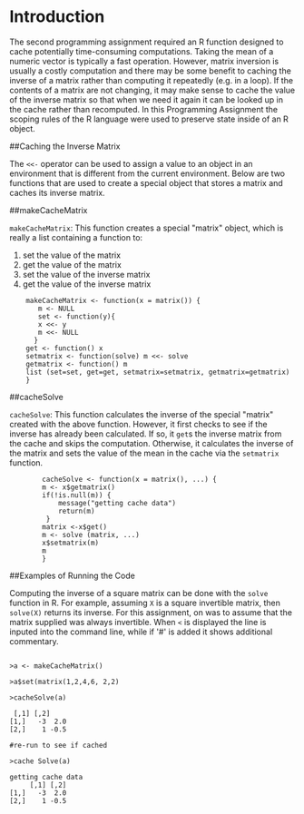 # Introduction
The second programming assignment required an R function designed to
cache potentially time-consuming computations.  Taking the mean of a numeric vector is typically a fast
operation.  However, matrix inversion is usually a costly computation and there may be some
benefit to caching the inverse of a matrix rather than computing it repeatedly (e.g.
in a loop).  If the contents of a matrix are not changing, it may make
sense to cache the value of the inverse matrix so that when we need it again it
can be looked up in the cache rather than recomputed. In this
Programming Assignment the scoping rules of the R language were used
to preserve state inside of an R object.

##Caching the Inverse Matrix

The `<<-` operator can be used to
assign a value to an object in an environment that is different from the
current environment. Below are two functions that are used to create a
special object that stores a matrix and caches its inverse matrix.

##makeCacheMatrix

`makeCacheMatrix`: This function creates a special "matrix" object, which is
really a list containing a function to:

1.  set the value of the matrix
2.  get the value of the matrix
3.  set the value of the inverse matrix
4.  get the value of the inverse matrix

```
    makeCacheMatrix <- function(x = matrix()) {
       m <- NULL
       set <- function(y){
       x <<- y
       m <<- NULL
      }
    get <- function() x  
    setmatrix <- function(solve) m <<- solve
    getmatrix <- function() m
    list (set=set, get=get, setmatrix=setmatrix, getmatrix=getmatrix)
    }
```

##cacheSolve

`cacheSolve`: This function calculates the inverse of the special "matrix"
created with the above function. However, it first checks to see if the
inverse has already been calculated. If so, it `get`s the inverse matrix from the
cache and skips the computation. Otherwise, it calculates the inverse of
the matrix and sets the value of the mean in the cache via the `setmatrix`
function.


```
  		cacheSolve <- function(x = matrix(), ...) {
  		m <- x$getmatrix()
  		if(!is.null(m)) {
    		message("getting cache data")
    		return(m)
 		 }
  		matrix <-x$get()
  		m <- solve (matrix, ...)
  		x$setmatrix(m)  
  		m
		}
```

##Examples of Running the Code

Computing the inverse of a square matrix can be done with the `solve`
function in R. For example, assuming `X` is a square invertible matrix, then
`solve(X)` returns its inverse. For this assignment, on was to assume that the matrix supplied was always
invertible.  When `<` is displayed the line is inputed into the command line, while if '#' is added it shows additional commentary.


```

>a <- makeCacheMatrix()

>a$set(matrix(1,2,4,6, 2,2)

>cacheSolve(a)

 [,1] [,2]
[1,]   -3  2.0
[2,]    1 -0.5

#re-run to see if cached 

>cache Solve(a)

getting cache data
     [,1] [,2]
[1,]   -3  2.0
[2,]    1 -0.5

```







